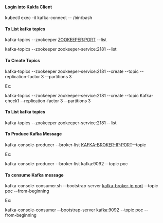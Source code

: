 #### Login into Kakfa Client ####

kubectl exec -it kafka-connect -- /bin/bash


#### To List kafka topics #### 

kafka-topics --zookeeper <ZOOKEEPER:PORT> --list

kafka-topics --zookeeper zookeeper-service:2181 --list


#### To Create Topics #### 
kafka-topics --zookeeper zookeeper-service:2181 --create --topic <TOPIC-NAME> --replication-factor 3 --partitions 3

Ex:

kafka-topics --zookeeper zookeeper-service:2181 --create --topic Kafka-check1 --replication-factor 3 --partitions 3


#### To List kafka topics #### 
kafka-topics --zookeeper zookeeper-service:2181 --list

#### To Produce Kafka Message #### 

kafka-console-producer --broker-list  <KAFKA-BROKER-IP:PORT>--topic <TOPIC-NAME>

Ex:

kafka-console-producer --broker-list kafka:9092 --topic poc

#### To consume Kafka message #### 

kafka-console-consumer.sh --bootstrap-server <kafka-broker-ip:port> --topic poc --from-beginning

Ex:

kafka-console-consumer --bootstrap-server kafka:9092 --topic poc --from-beginning
